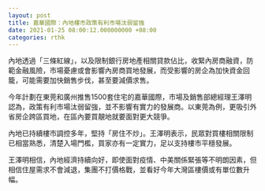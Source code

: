 ```yaml
---
layout: post
title: 嘉華國際：內地樓市政策有利市場汰弱留強
date: 2021-01-25 08:00:12.000000000 +08:00
categories: rthk
---
```


內地透過「三條紅線」，以及限制銀行房地產相關貸款佔比，收緊內房商融資，防範金融風險，市場憂慮或會影響內房商買地發展，而受影響的房企為加快資金回籠，可能需要加快銷售步伐，甚至要減價求售。

今年計劃在東莞和廣州推售1500套住宅的嘉華國際，市場及銷售部總經理王澤明認為，政策有利市場汰弱留強，並不影響有實力的發展商。以東莞為例，更吸引外省房企跨區買地，在區內要買靚地就要面對更大競爭。 

內地已持續樓市調控多年，堅持「房住不炒」。王澤明表示，民眾對買樓相關限制已相當熟悉，清楚入場門檻，買家亦有一定實力，足以支持樓市平穩發展。

王澤明相信，內地經濟持續向好，即使面對疫情、中美關係緊張等不明朗因素，但相信住屋需求不會減退，集團不打價格戰，並看好今年大灣區樓價或有單位數升幅。
